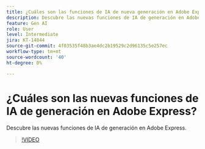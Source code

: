 ```yaml
---
title: ¿Cuáles son las funciones de IA de nueva generación en Adobe Express?
description: Descubre las nuevas funciones de IA de generación en Adobe Express
feature: Gen AI
role: User
level: Intermediate
jira: KT-14844
source-git-commit: 4f03535f48b3ae4dc2b19529c2d96135c5e257ec
workflow-type: tm+mt
source-wordcount: '40'
ht-degree: 0%

---
```


# ¿Cuáles son las nuevas funciones de IA de generación en Adobe Express?

Descubre las nuevas funciones de IA de generación en Adobe Express.

>[!VIDEO](https://video.tv.adobe.com/v/3427018?quality=12&learn=on&hidetitle=true)

